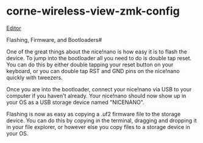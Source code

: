 # corne-wireless-view-zmk-config

[Editor](https://nickcoutsos.github.io/keymap-editor/)

Flashing, Firmware, and Bootloaders#

One of the great things about the nice!nano is how easy it is to flash the device. To jump into the bootloader all you need to do is double tap reset. You can do this by either double tapping your reset button on your keyboard, or you can double tap RST and GND pins on the nice!nano quickly with tweezers.

Once you are into the bootloader, connect your nice!nano via USB to your computer if you haven't already. Your nice!nano should now show up in your OS as a USB storage device named "NICENANO".

Flashing is now as easy as copying a .uf2 firmware file to the storage device. You can do this by copying in the terminal, dragging and dropping it in your file explorer, or however else you copy files to a storage device in your OS.
